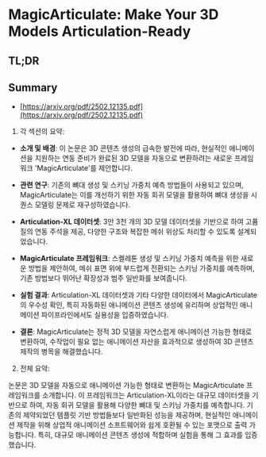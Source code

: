 # MagicArticulate: Make Your 3D Models Articulation-Ready
## TL;DR
## Summary
- [https://arxiv.org/pdf/2502.12135.pdf](https://arxiv.org/pdf/2502.12135.pdf)

1. 각 섹션의 요약:

- **소개 및 배경**: 이 논문은 3D 콘텐츠 생성의 급속한 발전에 따라, 현실적인 애니메이션을 지원하는 연동 준비가 완료된 3D 모델을 자동으로 변환하려는 새로운 프레임워크 'MagicArticulate'를 제안합니다.

- **관련 연구**: 기존의 뼈대 생성 및 스키닝 가중치 예측 방법들이 사용되고 있으며, MagicArticulate는 이를 개선하기 위한 자동 회귀 모델을 활용하여 뼈대 생성을 시퀀스 모델링 문제로 재구성하였습니다.

- **Articulation-XL 데이터셋**: 3만 3천 개의 3D 모델 데이터셋을 기반으로 하여 고품질의 연동 주석을 제공, 다양한 구조와 복잡한 메쉬 위상도 처리할 수 있도록 설계되었습니다.

- **MagicArticulate 프레임워크**: 스켈레톤 생성 및 스키닝 가중치 예측을 위한 새로운 방법을 제안하여, 메쉬 표면 위에 부드럽게 전환되는 스키닝 가중치를 예측하며, 기존 방법보다 뛰어난 확장성과 범주 일반화를 보여줍니다.

- **실험 결과**: Articulation-XL 데이터셋과 기타 다양한 데이터에서 MagicArticulate의 우수성 확인, 특히 자동화된 애니메이션 콘텐츠 생성에 유리하며 상업적인 애니메이션 파이프라인에서도 실용성을 입증하였습니다.

- **결론**: MagicArticulate는 정적 3D 모델을 자연스럽게 애니메이션 가능한 형태로 변환하여, 수작업이 필요 없는 애니메이션 자산을 효과적으로 생성하여 3D 콘텐츠 제작의 병목을 해결했습니다.

2. 전체 요약:

논문은 3D 모델을 자동으로 애니메이션 가능한 형태로 변환하는 MagicArticulate 프레임워크를 소개합니다. 이 프레임워크는 Articulation-XL이라는 대규모 데이터셋을 기반으로 하여, 자동 회귀 모델을 활용해 다양한 뼈대 및 스키닝 가중치를 예측합니다. 기존의 제약되었던 템플릿 기반 방법들보다 일반화된 성능을 제공하며, 현실적인 애니메이션 제작을 위해 상업적 애니메이션 소프트웨어와 쉽게 호환될 수 있는 포맷으로 출력 가능합니다. 특히, 대규모 애니메이션 콘텐츠 생성에 적합하며 실험을 통해 그 효과를 입증했습니다.